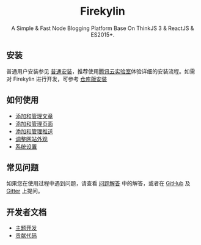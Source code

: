 <div align="center">

  <h1>Firekylin</h1>

  <p>A Simple & Fast Node Blogging Platform Base On ThinkJS 3 & ReactJS & ES2015+.</p>
</div>


## 安装

普通用户安装参见 [普通安装](https://github.com/firekylin/firekylin/wiki/安装)，推荐使用[腾讯云实验室](https://www.qcloud.com/developer/labs/lab/10094)体验详细的安装流程。如需对 Firekylin 进行开发，可参考 [仓库版安装](https://github.com/firekylin/firekylin/wiki/仓库版安装)

## 如何使用

- [添加和管理文章](https://github.com/firekylin/firekylin/wiki/%E6%96%87%E7%AB%A0)
- [添加和管理页面](https://github.com/firekylin/firekylin/wiki/%E9%A1%B5%E9%9D%A2)
- [添加和管理推送](https://github.com/firekylin/firekylin/wiki/%E6%8E%A8%E9%80%81)
- [调整网站外观](https://github.com/firekylin/firekylin/wiki/%E4%B8%BB%E9%A2%98%E5%A4%96%E8%A7%82)
- [系统设置](https://github.com/firekylin/firekylin/wiki/%E7%B3%BB%E7%BB%9F%E8%AE%BE%E7%BD%AE)

## 常见问题

如果您在使用过程中遇到问题，请查看 [问题解答](https://github.com/firekylin/firekylin/wiki/问题解答) 中的解答，或者在 [GitHub](https://github.com/firekylin/firekylin/wiki/issues) 及 [Gitter](https://gitter.im/firekylin/firekylin?utm_source=badge&utm_medium=badge&utm_campaign=pr-badge) 上提问。

## 开发者文档

- [主题开发](https://github.com/firekylin/firekylin/wiki/%E4%B8%BB%E9%A2%98%E5%BC%80%E5%8F%91)
- [贡献代码](https://github.com/firekylin/firekylin/wiki/%E8%B4%A1%E7%8C%AE%E4%BB%A3%E7%A0%81)


